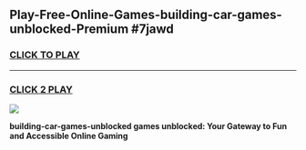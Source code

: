 
## Play-Free-Online-Games-building-car-games-unblocked-Premium #7jawd
<h3>
<a href="https://premium.freeplayer.one?title=building-car-games-unblocked&ref=8M">CLICK TO PLAY</a></h3>
<hr>

<h3>
<a href="https://premium.freeplayer.one?title=building-car-games-unblocked&ref=8M">CLICK 2 PLAY</a>
  
</h3>

<a href="https://premium.freeplayer.one?title=building-car-games-unblocked&ref=8M"><img src="https://clearcache.store/games.png"></a>


**building-car-games-unblocked games unblocked: Your Gateway to Fun and Accessible Online Gaming**
